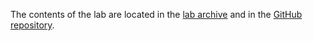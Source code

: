 The contents of the lab are located in the [lab archive](https://github.com/cs-pub-ro/operating-systems/raw/refs/heads/lab-archives/Lab_5_Memory_Security.zip) and in the [GitHub repository](https://github.com/cs-pub-ro/operating-systems).
